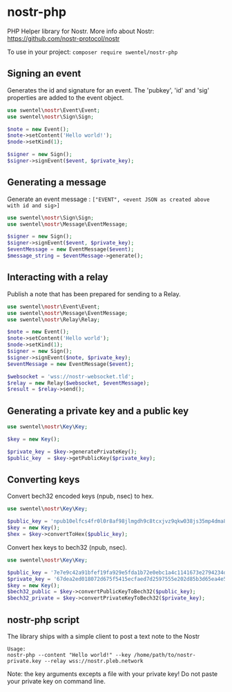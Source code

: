 # nostr-php

PHP Helper library for Nostr.
More info about Nostr: https://github.com/nostr-protocol/nostr

To use in your project: `composer require swentel/nostr-php`

## Signing an event

Generates the id and signature for an event. The 'pubkey', 'id' and 'sig' 
properties are added to the event object.

```php
use swentel\nostr\Event\Event;
use swentel\nostr\Sign\Sign;

$note = new Event();
$note->setContent('Hello world!');
$node->setKind(1);

$signer = new Sign();
$signer->signEvent($event, $private_key);
```

## Generating a message

Generate an event message : `["EVENT", <event JSON as created above with id and sig>]`

```php
use swentel\nostr\Sign\Sign;
use swentel\nostr\Message\EventMessage;

$signer = new Sign();
$signer->signEvent($event, $private_key);
$eventMessage = new EventMessage($event);
$message_string = $eventMessage->generate();
```

## Interacting with a relay

Publish a note that has been prepared for sending to a Relay.

```php
use swentel\nostr\Event\Event;
use swentel\nostr\Message\EventMessage;
use swentel\nostr\Relay\Relay;

$note = new Event();
$note->setContent('Hello world');
$node->setKind(1);
$signer = new Sign();
$signer->signEvent($note, $private_key);
$eventMessage = new EventMessage($event);

$websocket = 'wss://nostr-websocket.tld';
$relay = new Relay($websocket, $eventMessage);
$result = $relay->send();
```

## Generating a private key and a public key

```php
use swentel\nostr\Key\Key;

$key = new Key();

$private_key = $key->generatePrivateKey();
$public_key  = $key->getPublicKey($private_key);

```

## Converting keys

Convert bech32 encoded keys (npub, nsec) to hex.

```php
use swentel\nostr\Key\Key;

$public_key = 'npub10elfcs4fr0l0r8af98jlmgdh9c8tcxjvz9qkw038js35mp4dma8qzvjptg';
$key = new Key();
$hex = $key->convertToHex($public_key);
```

Convert hex keys to bech32 (npub, nsec).

```php
use swentel\nostr\Key\Key;

$public_key = '7e7e9c42a91bfef19fa929e5fda1b72e0ebc1a4c1141673e2794234d86addf4e';
$private_key = '67dea2ed018072d675f5415ecfaed7d2597555e202d85b3d65ea4e58d2d92ffa';
$key = new Key();
$bech32_public = $key->convertPublicKeyToBech32($public_key);
$bech32_private = $key->convertPrivateKeyToBech32($private_key);
```

## nostr-php script

The library ships with a simple client to post a text note to the Nostr

```
Usage:
nostr-php --content "Hello world!" --key /home/path/to/nostr-private.key --relay wss://nostr.pleb.network
```

Note: the key arguments excepts a file with your private key! Do not paste your
private key on command line.